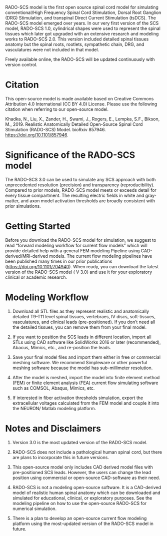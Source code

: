 RADO-SCS model is the first open source spinal cord model for simulating conventional/High Frequency Spinal Cord Stimulation, Dorsal Root Ganglion (DRG) Stimulation, and transpinal Direct Current Stimulation (tsDCS). The RADO-SCS model emerged over years. In our very first version of the SCS model, RADO-SCS 1.0, cylindrical shapes were used to represent the spinal tissues which later got upgraded with an extensive research and modeling works to RADO-SCS 2.0. This version included detailed spinal tissues anatomy but the spinal roots, rootlets, sympathetic chain, DRG, and  vasculatures were not included in that model. 

Freely available online, the RADO-SCS will be updated continuously with version control. 

# Citation

This open-source model is made available based on Creative Commons Attribution 4.0 International (CC BY 4.0) License. Please use the following citation when referring to our open-source model.

Khadka, N., Liu, X., Zander, H., Swami, J., Rogers, E., Lempka, S.F., Bikson, M., 2019. Realistic Anatomically Detailed Open-Source Spinal Cord Stimulation (RADO-SCS) Model. bioRxiv 857946. https://doi.org/10.1101/857946. 

# Significance of the RADO-SCS model
The RADO-SCS 3.0 can be used to simulate any SCS approach with both unprecedented resolution (precision) and transparency (reproducibility). Compared to prior models, RADO-SCS model meets or exceeds detail for every tissue compartment. The resulting electric fields in white and gray-matter, and axon model activation thresholds are broadly consistent with prior simulations.

# Getting Started
Before you download the RADO-SCS model for simulation, we suggest to read “forward modeling workflow for current flow models” which will provide detailed help with a general FEM modeling Pipeline using CAD-derived/MRI-derived models. The current flow modeling pipelines have been published many times in our prior publications (https://doi.org/10.1101/704940). When ready, you can download the latest version of the RADO-SCS model ( V 3.0) and use it for your exploratory clinical or academic research. 

# Modeling Workflow
1. Download all STL files as they represent realistic and anatomically detailed T9-T11 level spinal tissues, vertebraes, IV discs, soft-tissues, vasculatures, and clinical leads (pre-positioned). If you don’t need all the detailed tissues, you can remove them from your final model. 

2. If you want to position the SCS leads in different location, import all STLs using CAD software like SolidWorks 2016 or later  (recommended),   Abacus, Mimics, etc., and re-position the leads.

3. Save your final model files and import them either in free or commercial meshing software. We recommend Simpleware or other powerful meshing   software because the model has sub-millimeter resolution.

4. After the model is meshed, import the model into finite element method (FEM) or finite element analysis (FEA) current flow simulating   software such as COMSOL, Abaqus, Mimics, etc. 

5. If interested in  fiber activation thresholds simulation, export the extracellular voltages calculated from the FEM model and couple it into   the NEURON/ Matlab modeling platform.

# Notes and Disclaimers

1. Version 3.0 is the most updated version of the RADO-SCS model.

2. RADO-SCS does not include a pathological human spinal cord, but there are plans to incorporate this in future versions. 

3. This open-source model only includes CAD derived model files with pre-positioned SCS leads. However, the users can change the lead position using commercial or open-source CAD-software as their need.

4. RADO-SCS is not a modeling open-source software. It is a CAD-derived model of realistic human spinal anatomy which can be downloaded and simulated for educational, clinical, or exploratory purposes. See the modeling pipeline on how to use the open-source RADO-SCS for numerical   simulation. 

5. There is a plan to develop an open-source current flow modeling platform using the most-updated version of the RADO-SCS model in future.
